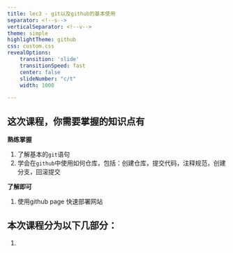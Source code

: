 ```yaml
---
title: lec3 - git以及github的基本使用
separator: <!--s-->
verticalSeparator: <!--v-->
theme: simple
highlightTheme: github
css: custom.css
revealOptions:
    transition: 'slide'
    transitionSpeed: fast
    center: false
    slideNumber: "c/t"
    width: 1000

---
```




## 这次课程，你需要掌握的知识点有

**熟练掌握**

1. 了解基本的`git`语句
2. 学会在`github`中使用如何仓库，包括：创建仓库，提交代码，注释规范，创建分支，回滚提交

**了解即可**

1.  使用github page 快速部署网站



<!--v-->

## 本次课程分为以下几部分：

1. 